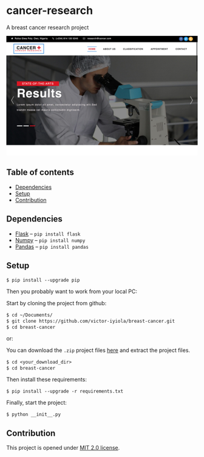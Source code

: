 # cancer-research
A breast cancer research project

![Screen shot](static/images/screen-shot.png)

## Table of contents

- [Dependencies](#dependecies)
- [Setup](#setup)
- [Contribution](#contribution)
 
## Dependencies

- [Flask](http://flask.pocoo.org/) – ```pip install flask```
- [Numpy](http://www.numpy.org/) – ```pip install numpy```
- [Pandas](https://pandas.pydata.org/) – ```pip install pandas```

## Setup

```
$ pip install --upgrade pip
```

Then you probably want to work from your local PC:

Start by cloning the project from github:
```
$ cd ~/Documents/
$ git clone https://github.com/victor-iyiola/breast-cancer.git
$ cd breast-cancer
``` 

or:

You can download the `.zip` project files [here](https://github.com/victor-iyiola/breast-cancer) and extract the 
project files.

```
$ cd <your_download_dir>
$ cd breast-cancer
```

Then install these requirements:
```
$ pip install --upgrade -r requirements.txt
```
     
Finally, start the project:
```
$ python __init__.py
```

## Contribution

This project is opened under [MIT 2.0 license](https://github.com/victor-iyiola/breast-cancer/blob/master/LICENSE).